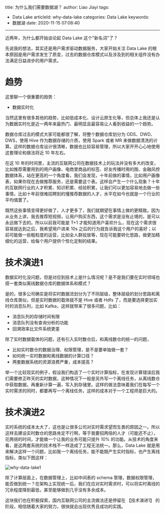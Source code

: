 title: 为什么我们需要数据湖？
author: Liao Jiayi
tags:
  - Data Lake
articleId: why-data-lake
categories: Data Lake
keywords:
  - 数据湖
date: 2020-11-15 07:08:40
---

近两年，为什么都开始谈论起 Data Lake 这个"新名词"了？

先说我的想法，其实还是用户需求驱动数据服务，大家开始关注 Data Lake 的根本原因是用户需求发生了质变，过去的数据仓库模式以及涉及到的相关组件没有办法满足日益进步的用户需求。

# 趋势

这里聊一个很重要的趋势：

* 数据实时化

当然这里有很多其他的趋势，比如低成本化、设计云原生化等，但总体上我还是认为数据实时化是近一两年来最热门、最明显且最容易让人看到收益的一个趋势。    

数据仓库过去的模式大家可能都很了解，将整个数据仓库划分为 ODS、DWD、DWS，使用 Hive 作为数据存储的介质，使用 Spark 或者 MR 来做数据清洗的计算。这样的数据仓库设计很清晰，数据也比较容易管理，所以大家开开心心地使用这套理论和做法将近 10 年左右。

在这 10 年的时间里，主流的互联网公司在数据技术上的玩法并没有多大的改变，比如推荐需要用到的用户画像、电商里商品的标签、好友传播时用的图、金融风控数据体系，站在更高的一个角度看，我们会发现，十年前做的事情，比如用户画像表，如果你现在去做推荐服务，还是需要这个表。这样会产生一个什么现象？十年的互联网行业的人才积累、知识积累、经验积累，让我们可以更加容易地去做一些事情，比如十年前很难招聘到的懂推荐数据的人才，水平在如今也就是一个行业的平均值罢了。

既然这些事情变得更好做了，人才更多了，我们就期望在事情上做的更精致。因为从业务上讲，我去推荐短视频，让用户购买东西，这个需求是没有止境的，是可以永远做下去的。所以以前我可能是 T+1 才能知道用户喜欢什么，现在这个需求很容易就达到之后，我希望用户进来 10s 之后的行为就告诉我这个用户的喜好；以前可能做一些粗粒度的运营，比如全人群投放等，现在可能要转化思路，做更加精细化的运营，给每个用户提供个性化定制的结果。

# 技术演进1

数据实时化没问题，但是对应到技术上是什么情况呢？是不是我们要在实时领域也搭一套类似离线数据仓库的数据体系和模式？

是的，很多公司确实是将实时数据流划分为了不同层级，整体层级的划分思路和离线仓库类似，但是实时数据的载体就不是 Hive 或者 Hdfs 了，而是要选择更加实时的消息队列，比如 Kafka，这样就带来了很多问题，比如：

* 消息队列的存储时间有限
* 消息队列没有查询分析的功能
* 回溯效率比文件系统更差

除了实时数据载体的问题，还有引入实时数仓后，和离线数仓的统一的问题，

* 比如实时数仓的数据治理、权限管理，是不是要单独做一套？
* 如何统一实时数据和离线数据的计算口径？
* 两套数据系统的资源浪费严重，成本提高？

举一个比较现实的例子，假设我们构造了一个实时计算指标，在发现计算错误后我们需要修正昨天的实时数据，这种情况下一般是另外写一个离线任务，从离线数仓中获取数据，再重新计算一遍，写入到存储里。这样的做法意味着我们在每写一个实时需求的同时，都要再写一个离线任务，这样的成本对于一个工程师是巨大的。

# 技术演进2

实时系统的成本太大了，这也是让很多公司对实时需求望而生畏的原因之一。所以这样去建设实时数仓的思路肯定不行啊，等于我要招两倍的人才（可能还不止），花两倍的时间，才能做一个让我的业务可能只提升 10% 的功能。从技术的角度来看，是这两套系统的技术栈不一样造成了工程无法统一。那么，Data Lake 就是用来解决这样一个问题，比如我一个离线任务，能不能既产生实时指标，也产生离线指标，类似下图这样：

![why-data-lake1](http://www.liaojiayi.com/assets/why-data-lake1.png)


除了计算层面上，在数据管理上，比如中间表的 schema 管理，数据权限管理，能否做到统一？在架构上实现统一后，我们在应对实时需求时，可以将实时离线的冗余程度降到最低，甚至能够做到几乎没有多余成本。

这块我们也在积极探索，国内互联网公司的主流做法还是停留在 【技术演进1】 的阶段，相信随着大家的努力，很快就会出现优秀且成功的实践。


